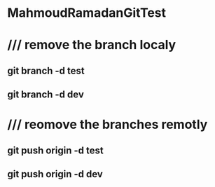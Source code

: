 # MahmoudRamadanGitTest


# /// remove the branch localy 
## git branch -d test 
## git branch -d dev

# /// reomove the branches remotly 
## git push origin -d test 
## git push origin -d dev 
